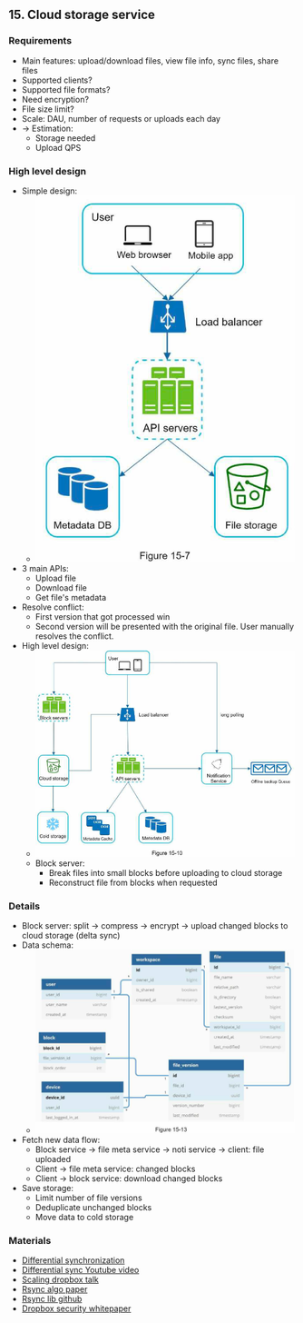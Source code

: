## 15. Cloud storage service
### Requirements
- Main features: upload/download files, view file info, sync files, share files
- Supported clients?
- Supported file formats?
- Need encryption?
- File size limit?
- Scale: DAU, number of requests or uploads each day
- -> Estimation:
  - Storage needed
  - Upload QPS
### High level design
- Simple design:
  - <img src="./resources/15.7.png" width="500"/>
- 3 main APIs:
  - Upload file
  - Download file
  - Get file's metadata
- Resolve conflict:
  - First version that got processed win
  - Second version will be presented with the original file. User manually resolves the conflict.
- High level design:
  - <img src="./resources/15.10.png" width="500"/>
  - Block server:
    - Break files into small blocks before uploading to cloud storage
    - Reconstruct file from blocks when requested
### Details
- Block server: split -> compress -> encrypt -> upload changed blocks to cloud storage (delta sync)
- Data schema:
  - <img src="./resources/15.13.png" width="500"/>
- Fetch new data flow:
  - Block service -> file meta service -> noti service -> client: file uploaded
  - Client -> file meta service: changed blocks
  - Client -> block service: download changed blocks
- Save storage:
  - Limit number of file versions
  - Deduplicate unchanged blocks
  - Move data to cold storage
### Materials
- [Differential synchronization](https://neil.fraser.name/writing/sync/)
- [Differential sync Youtube video](https://www.youtube.com/watch?v=S2Hp_1jqpY8)
- [Scaling dropbox talk](https://www.youtube.com/watch?v=PE4gwstWhmc)
- [Rsync algo paper](https://www.andrew.cmu.edu/course/15-749/READINGS/required/cas/tridgell96.pdf)
- [Rsync lib github](https://github.com/librsync/librsync)
- [Dropbox security whitepaper](https://www.dropbox.com/static/business/resources/Security_Whitepaper.pdf)